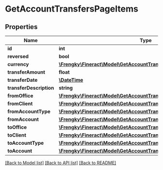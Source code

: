# GetAccountTransfersPageItems

## Properties
Name | Type | Description | Notes
------------ | ------------- | ------------- | -------------
**id** | **int** |  | [optional] 
**reversed** | **bool** |  | [optional] 
**currency** | [**\Frengky\Fineract\Model\GetAccountTransfersPageItemsCurrency**](GetAccountTransfersPageItemsCurrency.md) |  | [optional] 
**transferAmount** | **float** |  | [optional] 
**transferDate** | [**\DateTime**](\DateTime.md) |  | [optional] 
**transferDescription** | **string** |  | [optional] 
**fromOffice** | [**\Frengky\Fineract\Model\GetAccountTransfersPageItemsFromOffice**](GetAccountTransfersPageItemsFromOffice.md) |  | [optional] 
**fromClient** | [**\Frengky\Fineract\Model\GetAccountTransfersFromClientOptions**](GetAccountTransfersFromClientOptions.md) |  | [optional] 
**fromAccountType** | [**\Frengky\Fineract\Model\GetAccountTransfersFromAccountType**](GetAccountTransfersFromAccountType.md) |  | [optional] 
**fromAccount** | [**\Frengky\Fineract\Model\GetAccountTransfersPageItemsFromAccount**](GetAccountTransfersPageItemsFromAccount.md) |  | [optional] 
**toOffice** | [**\Frengky\Fineract\Model\GetAccountTransfersPageItemsFromOffice**](GetAccountTransfersPageItemsFromOffice.md) |  | [optional] 
**toClient** | [**\Frengky\Fineract\Model\GetAccountTransfersFromClientOptions**](GetAccountTransfersFromClientOptions.md) |  | [optional] 
**toAccountType** | [**\Frengky\Fineract\Model\GetAccountTransfersPageItemsToAccountType**](GetAccountTransfersPageItemsToAccountType.md) |  | [optional] 
**toAccount** | [**\Frengky\Fineract\Model\GetAccountTransfersPageItemsFromAccount**](GetAccountTransfersPageItemsFromAccount.md) |  | [optional] 

[[Back to Model list]](../../README.md#documentation-for-models) [[Back to API list]](../../README.md#documentation-for-api-endpoints) [[Back to README]](../../README.md)

